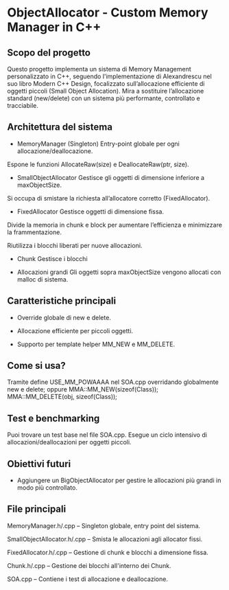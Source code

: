 # ObjectAllocator - Custom Memory Manager in C++
## Scopo del progetto
Questo progetto implementa un sistema di Memory Management personalizzato in C++, seguendo l'implementazione di Alexandrescu nel suo libro Modern C++ Design, focalizzato sull’allocazione efficiente di oggetti piccoli (Small Object Allocation). Mira a sostituire l’allocazione standard (new/delete) con un sistema più performante, controllato e tracciabile.

## Architettura del sistema
- MemoryManager (Singleton)
Entry-point globale per ogni allocazione/deallocazione.

Espone le funzioni AllocateRaw(size) e DeallocateRaw(ptr, size).

- SmallObjectAllocator
Gestisce gli oggetti di dimensione inferiore a maxObjectSize.

Si occupa di smistare la richiesta all’allocatore corretto (FixedAllocator).

- FixedAllocator
Gestisce oggetti di dimensione fissa.

Divide la memoria in chunk e block per aumentare l’efficienza e minimizzare la frammentazione.

Riutilizza i blocchi liberati per nuove allocazioni.

- Chunk
Gestisce i blocchi

- Allocazioni grandi
Gli oggetti sopra maxObjectSize vengono allocati con malloc di sistema.

## Caratteristiche principali
- Override globale di new e delete.

- Allocazione efficiente per piccoli oggetti.

- Supporto per template helper MM_NEW e MM_DELETE.

## Come si usa?
Tramite define USE_MM_POWAAAA nel SOA.cpp overridando globalmente new e delete;
oppure
MMA::MM_NEW(sizeof(Class));
MMA::MM_DELETE(obj, sizeof(Class));

## Test e benchmarking
Puoi trovare un test base nel file SOA.cpp. Esegue un ciclo intensivo di allocazioni/deallocazioni per oggetti piccoli.

## Obiettivi futuri
- Aggiungere un BigObjectAllocator per gestire le allocazioni più grandi in modo più controllato.

## File principali
MemoryManager.h/.cpp – Singleton globale, entry point del sistema.

SmallObjectAllocator.h/.cpp – Smista le allocazioni agli allocator fissi.

FixedAllocator.h/.cpp – Gestione di chunk e blocchi a dimensione fissa.

Chunk.h/.cpp – Gestione dei blocchi all'interno dei Chunk.

SOA.cpp – Contiene i test di allocazione e deallocazione.